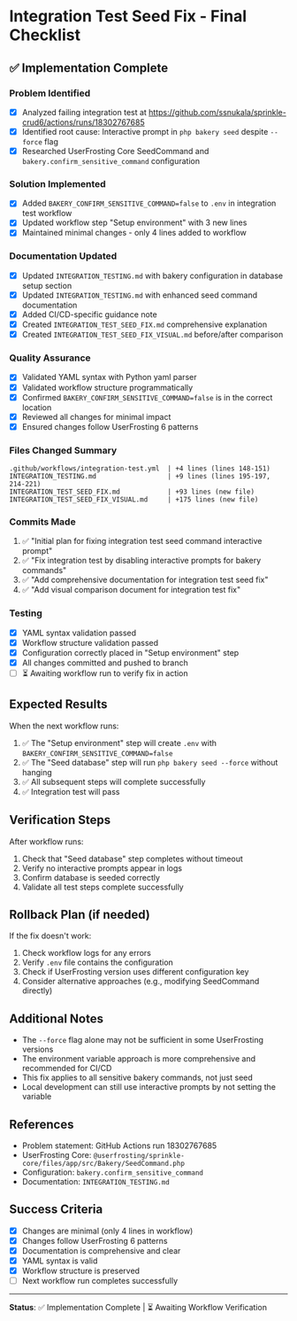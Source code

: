 # Integration Test Seed Fix - Final Checklist

## ✅ Implementation Complete

### Problem Identified
- [x] Analyzed failing integration test at https://github.com/ssnukala/sprinkle-crud6/actions/runs/18302767685
- [x] Identified root cause: Interactive prompt in `php bakery seed` despite `--force` flag
- [x] Researched UserFrosting Core SeedCommand and `bakery.confirm_sensitive_command` configuration

### Solution Implemented
- [x] Added `BAKERY_CONFIRM_SENSITIVE_COMMAND=false` to `.env` in integration test workflow
- [x] Updated workflow step "Setup environment" with 3 new lines
- [x] Maintained minimal changes - only 4 lines added to workflow

### Documentation Updated
- [x] Updated `INTEGRATION_TESTING.md` with bakery configuration in database setup section
- [x] Updated `INTEGRATION_TESTING.md` with enhanced seed command documentation
- [x] Added CI/CD-specific guidance note
- [x] Created `INTEGRATION_TEST_SEED_FIX.md` comprehensive explanation
- [x] Created `INTEGRATION_TEST_SEED_FIX_VISUAL.md` before/after comparison

### Quality Assurance
- [x] Validated YAML syntax with Python yaml parser
- [x] Validated workflow structure programmatically
- [x] Confirmed `BAKERY_CONFIRM_SENSITIVE_COMMAND=false` is in the correct location
- [x] Reviewed all changes for minimal impact
- [x] Ensured changes follow UserFrosting 6 patterns

### Files Changed Summary
```
.github/workflows/integration-test.yml  | +4 lines (lines 148-151)
INTEGRATION_TESTING.md                  | +9 lines (lines 195-197, 214-221)
INTEGRATION_TEST_SEED_FIX.md            | +93 lines (new file)
INTEGRATION_TEST_SEED_FIX_VISUAL.md     | +175 lines (new file)
```

### Commits Made
1. ✅ "Initial plan for fixing integration test seed command interactive prompt"
2. ✅ "Fix integration test by disabling interactive prompts for bakery commands"
3. ✅ "Add comprehensive documentation for integration test seed fix"
4. ✅ "Add visual comparison document for integration test fix"

### Testing
- [x] YAML syntax validation passed
- [x] Workflow structure validation passed
- [x] Configuration correctly placed in "Setup environment" step
- [x] All changes committed and pushed to branch
- [ ] ⏳ Awaiting workflow run to verify fix in action

## Expected Results

When the next workflow runs:
1. ✅ The "Setup environment" step will create `.env` with `BAKERY_CONFIRM_SENSITIVE_COMMAND=false`
2. ✅ The "Seed database" step will run `php bakery seed --force` without hanging
3. ✅ All subsequent steps will complete successfully
4. ✅ Integration test will pass

## Verification Steps

After workflow runs:
1. Check that "Seed database" step completes without timeout
2. Verify no interactive prompts appear in logs
3. Confirm database is seeded correctly
4. Validate all test steps complete successfully

## Rollback Plan (if needed)

If the fix doesn't work:
1. Check workflow logs for any errors
2. Verify `.env` file contains the configuration
3. Check if UserFrosting version uses different configuration key
4. Consider alternative approaches (e.g., modifying SeedCommand directly)

## Additional Notes

- The `--force` flag alone may not be sufficient in some UserFrosting versions
- The environment variable approach is more comprehensive and recommended for CI/CD
- This fix applies to all sensitive bakery commands, not just seed
- Local development can still use interactive prompts by not setting the variable

## References

- Problem statement: GitHub Actions run 18302767685
- UserFrosting Core: `@userfrosting/sprinkle-core/files/app/src/Bakery/SeedCommand.php`
- Configuration: `bakery.confirm_sensitive_command`
- Documentation: `INTEGRATION_TESTING.md`

## Success Criteria

- [x] Changes are minimal (only 4 lines in workflow)
- [x] Changes follow UserFrosting 6 patterns
- [x] Documentation is comprehensive and clear
- [x] YAML syntax is valid
- [x] Workflow structure is preserved
- [ ] Next workflow run completes successfully

---

**Status**: ✅ Implementation Complete | ⏳ Awaiting Workflow Verification
